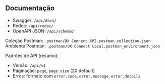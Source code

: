 ## Documentação

- Swagger: `/api/docs/`
- Redoc: `/api/redoc/`
- OpenAPI JSON: `/api/schema/`

Coleção Postman: `.postman/DX Connect API.postman_collection.json`
Ambiente Postman: `.postman/DX Connect Local.postman_environment.json`

Padrões de API (resumo):
- Versão: `/api/v1`
- Paginação: `page`, `page_size` (20 default)
- Erros: formato com `error.code`, `error.message`, `error.details`

